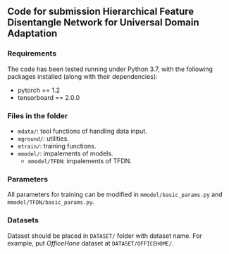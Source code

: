 ## Code for submission **Hierarchical Feature Disentangle Network for Universal Domain Adaptation** 

### Requirements
The code has been tested running under Python 3.7, with the following packages installed (along with their dependencies):

- pytorch == 1.2
- tensorboard == 2.0.0

### Files in the folder
- `mdata/`: tool functions of handling data input.
- `mground/`: utilities.
- `mtrain/`: training functions.
- `mmodel/`: impalements of models.
    - `mmodel/TFDN`: impalements of TFDN.

### Parameters
All parameters for training can be modified in `mmodel/basic_params.py` and `mmodel/TFDN/basic_params.py`.

### Datasets
Dataset should be placed in `DATASET/` folder with dataset name.
For example, put *OfficeHone* dataset at `DATASET/OFFICEHOME/`.